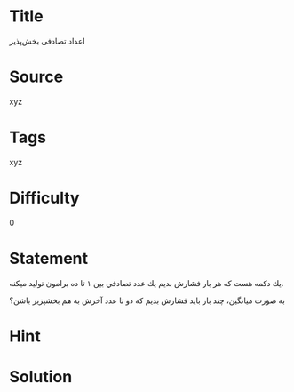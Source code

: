 # Title
اعداد تصادفی بخش‌پذیر
# Source
xyz
# Tags
xyz
# Difficulty
0
# Statement
يك دكمه هست كه هر بار فشارش بديم يك عدد تصادفي بين ١ تا ده برامون توليد ميكنه.

به صورت ميانگين، چند بار بايد فشارش بديم كه دو تا عدد آخرش به هم بخشپزير باشن؟

# Hint


# Solution
